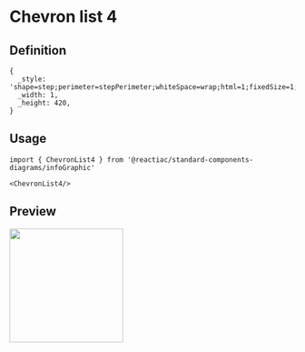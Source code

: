 # Chevron list 4

## Definition

```
{
  _style: 'shape=step;perimeter=stepPerimeter;whiteSpace=wrap;html=1;fixedSize=1;size=10;fillColor=#F2931E;strokeColor=none;fontSize=17;fontColor=#FFFFFF;fontStyle=1;align=center;rounded=0;',
  _width: 1,
  _height: 420,
}
```

## Usage

```
import { ChevronList4 } from '@reactiac/standard-components-diagrams/infoGraphic'

<ChevronList4/>
```

## Preview

<img src="./chevron-list-4.png" width="200"/>

